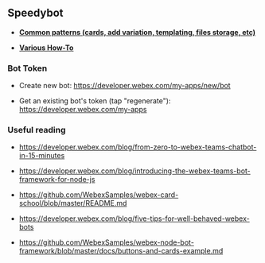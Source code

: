 ## Speedybot

- **[Common patterns (cards, add variation, templating, files storage, etc)](./singlefile.md)**

- **[Various How-To](./how-to.md)**

### Bot Token

- Create new bot: https://developer.webex.com/my-apps/new/bot

- Get an existing bot's token (tap "regenerate"): https://developer.webex.com/my-apps

### Useful reading

- https://developer.webex.com/blog/from-zero-to-webex-teams-chatbot-in-15-minutes

- https://developer.webex.com/blog/introducing-the-webex-teams-bot-framework-for-node-js

- https://github.com/WebexSamples/webex-card-school/blob/master/README.md

- https://developer.webex.com/blog/five-tips-for-well-behaved-webex-bots

- https://github.com/WebexSamples/webex-node-bot-framework/blob/master/docs/buttons-and-cards-example.md
